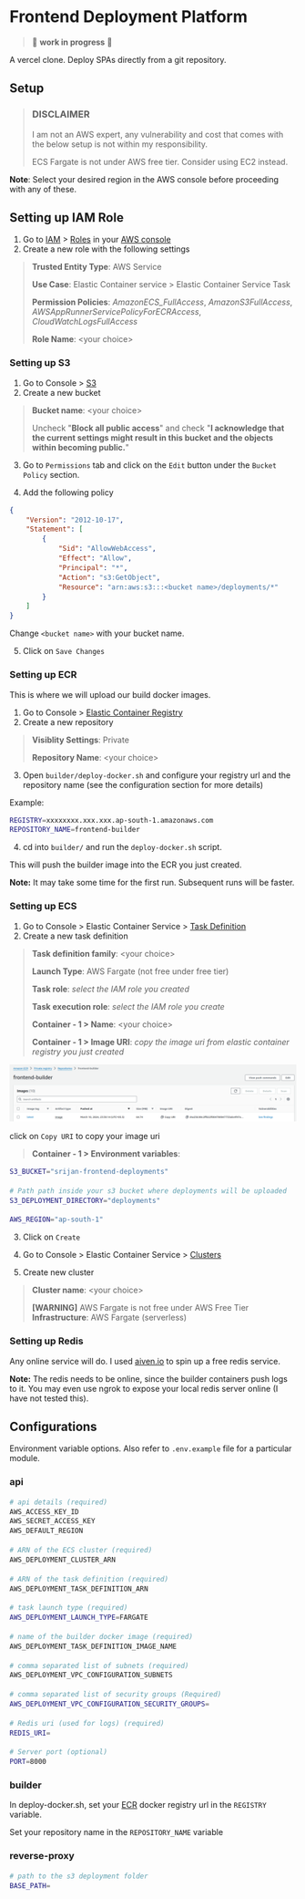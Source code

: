 # Frontend Deployment Platform

> 🚧 **work in progress** 🚧

A vercel clone. Deploy SPAs directly from a git repository.

## Setup


> ### DISCLAIMER
> I am not an AWS expert, any vulnerability and cost that comes with the below setup is not within my responsibility.
> 
> ECS Fargate is not under AWS free tier. Consider using EC2 instead.

**Note**: Select your desired region in the AWS console before proceeding with any of these.

## Setting up IAM Role

1. Go to [IAM](console.aws.amazon.com/iam/home) > [Roles](console.aws.amazon.com/iam/home#/roles) in your [AWS console](console.aws.amazon.com)
2. Create a new role with the following settings

> **Trusted Entity Type**: AWS Service
>
> **Use Case**: Elastic Container service > Elastic Container Service Task
>
> **Permission Policies**: _AmazonECS_FullAccess_, _AmazonS3FullAccess_, _AWSAppRunnerServicePolicyForECRAccess_, _CloudWatchLogsFullAccess_
>
> **Role Name**: \<your choice\>

### Setting up S3

1. Go to Console > [S3](s3.console.aws.amazon.com/s3/home)
2. Create a new bucket
> **Bucket name**: \<your choice\>
>
> Uncheck "**Block all public access**" and check "**I acknowledge that the current settings might result in this bucket and the objects within becoming public.**"

3. Go to `Permissions` tab and click on the `Edit` button under the `Bucket Policy` section.

4. Add the following policy

```json
{
    "Version": "2012-10-17",
    "Statement": [
        {
            "Sid": "AllowWebAccess",
            "Effect": "Allow",
            "Principal": "*",
            "Action": "s3:GetObject",
            "Resource": "arn:aws:s3:::<bucket name>/deployments/*"
        }
    ]
}
```

Change `<bucket name>` with your bucket name.

5. Click on `Save Changes`


### Setting up ECR

This is where we will upload our build docker images.

1. Go to Console > [Elastic Container Registry](console.aws.amazon.com/ecr)
2. Create a new repository
> **Visiblity Settings**: Private
>
> **Repository Name**: \<your choice\>

3. Open `builder/deploy-docker.sh` and configure your registry url and the repository name (see the configuration section for more details)

Example:

```sh
REGISTRY=xxxxxxxx.xxx.xxx.ap-south-1.amazonaws.com
REPOSITORY_NAME=frontend-builder
```

4. cd into `builder/` and run the `deploy-docker.sh` script.

This will push the builder image into the ECR you just created.

**Note:** It may take some time for the first run. Subsequent runs will be faster.

### Setting up ECS

1. Go to Console > Elastic Container Service > [Task Definition](console.aws.amazon.com/ecs/v2/task-definitions)
2. Create a new task definition

> **Task definition family**: \<your choice\>
>
> **Launch Type**: AWS Fargate (not free under free tier)
>
> **Task role**: _select the IAM role you created_
>
> **Task execution role**: _select the IAM role you create_
>
> **Container - 1 > Name**: \<your choice\>
>
> **Container - 1 > Image URI**: _copy the image uri from elastic container registry you just created_

![ECR](setup-screenshots/ecr.png)

click on `Copy URI` to copy your image uri

> **Container - 1 > Environment variables**:

```sh
S3_BUCKET="srijan-frontend-deployments"

# Path path inside your s3 bucket where deployments will be uploaded
S3_DEPLOYMENT_DIRECTORY="deployments"

AWS_REGION="ap-south-1"
```

3. Click on `Create`

4. Go to Console > Elastic Container Service > [Clusters](console.aws.amazon.com/ecs/v2/clusters)

5. Create new cluster

> **Cluster name**: \<your choice\>
>
> **[WARNING]** AWS Fargate is not free under AWS Free Tier \
> **Infrastructure**: AWS Fargate (serverless) 

### Setting up Redis

Any online service will do. I used [aiven.io](https://aiven.io/) to spin up a free redis service.

**Note:** The redis needs to be online, since the builder containers push logs to it. You may even use ngrok to expose your local redis server online (I have not tested this).

## Configurations

Environment variable options. Also refer to `.env.example` file for a particular module.

### api

```sh
# api details (required)
AWS_ACCESS_KEY_ID
AWS_SECRET_ACCESS_KEY
AWS_DEFAULT_REGION

# ARN of the ECS cluster (required)
AWS_DEPLOYMENT_CLUSTER_ARN

# ARN of the task definition (required)
AWS_DEPLOYMENT_TASK_DEFINITION_ARN

# task launch type (required)
AWS_DEPLOYMENT_LAUNCH_TYPE=FARGATE

# name of the builder docker image (required)
AWS_DEPLOYMENT_TASK_DEFINITION_IMAGE_NAME

# comma separated list of subnets (required)
AWS_DEPLOYMENT_VPC_CONFIGURATION_SUBNETS

# comma separated list of security groups (Required)
AWS_DEPLOYMENT_VPC_CONFIGURATION_SECURITY_GROUPS=

# Redis uri (used for logs) (required)
REDIS_URI=

# Server port (optional) 
PORT=8000
```

### builder

In deploy-docker.sh, set your [ECR](https://docs.aws.amazon.com/AmazonECR/latest/userguide/what-is-ecr.html) docker registry url in the `REGISTRY` variable.

Set your repository name in the `REPOSITORY_NAME` variable

### reverse-proxy

```sh
# path to the s3 deployment folder
BASE_PATH=
```

